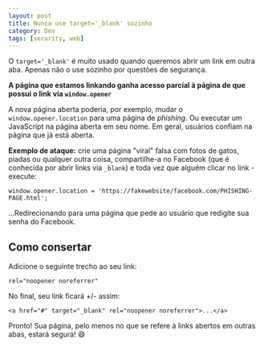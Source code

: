```yaml
---
layout: post
title: Nunca use target='_blank' sozinho
category: Dev
tags: [security, web]
---
```


O `target='_blank'` é muito usado quando queremos abrir um link em outra aba. Apenas não o use sozinho por questões de segurança.

**A página que estamos linkando ganha acesso parcial à página de que possui o link via `window.opener`**

A nova página aberta poderia, por exemplo, mudar o `window.opener.location` para uma página de _phishing_. Ou executar um JavaScript na página aberta em seu nome. Em geral, usuários confiam na página que já está aberta.

**Exemplo de ataque:** crie uma página "viral" falsa com fotos de gatos, piadas ou qualquer outra coisa, compartilhe-a no Facebook (que é conhecida por abrir links via `_blank`) e toda vez que alguém clicar no link - execute:

`window.opener.location = 'https://fakewebsite/facebook.com/PHISHING-PAGE.html';`

...Redirecionando para uma página que pede ao usuário que redigite sua senha do Facebook.

## Como consertar

Adicione o seguinte trecho ao seu link:

`rel="noopener noreferrer"`

No final, seu link ficará +/- assim:

`<a href="#" target="_blank" rel="noopener noreferrer">...</a>`

Pronto! Sua página, pelo menos no que se refere à links abertos em outras abas, estará segura! 😄

